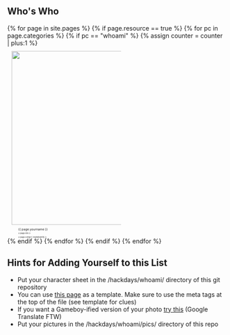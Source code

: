 <style type="text/css">
.container {
  margin: 0 auto;
  max-width: 1200px;
  padding: 0 1rem;
  position: absolute;
}
.responsive-image {
  max-width: 100%;
  width: 400px;
  padding: 10px;
}
.cell img {
  display: block;
  position: relative;
  z-index: -1;
}

@media screen and (min-width: 600px) {
  .grid {
    display: flex;
    flex-wrap: wrap;
    flex-direction: row;
  }
  .cell {
    width: 50%;
  }
}

@media screen and (min-width: 1000px) {
  .cell {
    width: calc(100% / 6);
  }
}

.cell img {
	-webkit-transform: scale(1);
	transform: scale(1);
	-webkit-transition: .3s ease-in-out;
	transition: .3s ease-in-out;
}
.cell:hover img {
	-webkit-transform: scale(1.3);
	transform: scale(1.3);
}
.cell div.background {
  background: #CCC;
  filter: alpha(opacity=60);
  -moz-opacity: 0.6;
  opacity: 0.6;
  top: -15%;
  left: 60%;
  height: 20%;
  width: 100%;
}
.cell div.label {
  position: relative;
  /* top: -15%; */
  left: 60%;
  transform: translate(-50%, -50%);
}
.cell div.name {
  font-size: 50%;
}
.cell div.role, div.contact {
  font-size: 30%;
}
.cell div.contact {
  top: 1%;
}
</style>

<section class="nes-container t-grey with-title">
  <h2 class="title tred">Who's Who</h2>
    <div class="gallery">
      <div class="grid">
      {% for page in site.pages %}
        {% if page.resource == true %}
          {% for pc in page.categories %}
            {% if pc == "whoami" %}
              {% assign counter = counter | plus:1 %}
        <div class="cell">
          <a href="/hackdays{{ page.url }}">
            <img src="/hackdays/whoami/pics/{{ page.name | replace:'.md','.png' }}" class="responsive-image"/>
          </a>
          <!-- <div class="background"></div> -->
          <div class="label name">{{ page.yourname }}</div>
          <div class="label role">{{ page.role }}</div>
          <div class="label contact">{{ page.contact | markdownify }}</div>
        </div>
            {% endif %}   <!-- cat-match-p -->
          {% endfor %}  <!-- page-category -->
        {% endif %}   <!-- resource-p -->
      {% endfor %}  <!-- page -->
      </div>
    </div>

</section>

<i class="nes-charmander"></i>

<section class="nes-container t-grey with-title">
  <h2 class="title tred">Hints for Adding Yourself to this List</h2>

  <ul class="nes-list is-disc">
    <li>Put your character sheet in the /hackdays/whoami/ directory of this git repository</li>
    <li>You can use <a href="/hackdays/whoami/harryfuecks">this page</a> as a template. Make sure to use the meta tags at the top of the file (see template for clues)</li>
    <li>If you want a Gameboy-ified version of your photo <a href="http://yrlab.zatunen.com/webgl/gbpic/gbpic.html">try this</a> (Google Translate FTW)</li>
    <li>Put your pictures in the /hackdays/whoami/pics/ directory of this repo</li>
  </ul>
</section>
